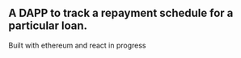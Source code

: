 ## A DAPP to track a repayment schedule for a particular loan.
Built with ethereum and react
in progress
